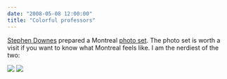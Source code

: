 ```yaml
---
date: "2008-05-08 12:00:00"
title: "Colorful professors"
---
```




[Stephen Downes](http://www.downes.ca) prepared a Montreal [photo set](http://www.flickr.com/photos/stephen_downes/sets/72157604949653478/show/?rb=1). The photo set is worth a visit if you want to know what Montreal feels like.
I am the nerdiest of the two:

<img decoding="async" src="http://farm4.static.flickr.com/3286/2476496164_b655a6219a_m.jpg" />

<img decoding="async" src="http://farm4.static.flickr.com/3191/2475679805_47facb7f5a_m.jpg" />

